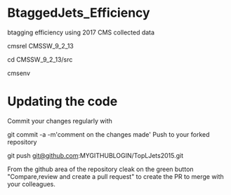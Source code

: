 # BtaggedJets_Efficiency

btagging efficiency using 2017 CMS collected data

cmsrel CMSSW_9_2_13

cd CMSSW_9_2_13/src

cmsenv

# Updating the code

Commit your changes regularly with

git commit -a -m'comment on the changes made'
Push to your forked repository

git push git@github.com:MYGITHUBLOGIN/TopLJets2015.git

From the github area of the repository cleak on the green button "Compare,review and create a pull request" to create the PR to merge with your colleagues.
